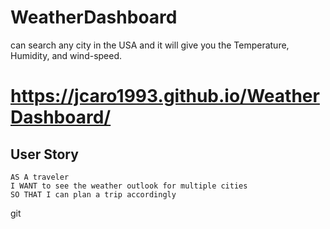 # WeatherDashboard
can search any city in the USA and it will give you the Temperature, Humidity, and wind-speed.


# https://jcaro1993.github.io/WeatherDashboard/

## User Story

```
AS A traveler
I WANT to see the weather outlook for multiple cities
SO THAT I can plan a trip accordingly
```
git 
